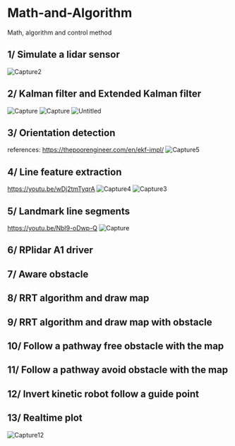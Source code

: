 # Math-and-Algorithm
Math, algorithm and control method
## 1/ Simulate a lidar sensor
![Capture2](https://user-images.githubusercontent.com/73679364/132263031-3436c383-d339-4baa-ba31-9a0d07108f56.PNG)
## 2/ Kalman filter and Extended Kalman filter
![Capture](https://user-images.githubusercontent.com/73679364/132263046-b24b14e3-b729-4b04-a746-febc36faab35.PNG)
![Capture](https://user-images.githubusercontent.com/73679364/132270250-6844543c-02e4-4005-ac60-6a5e536f5f87.PNG)
![Untitled](https://user-images.githubusercontent.com/73679364/132266456-bb92d6a6-5739-4a21-9cbd-beee8c99adeb.png)
## 3/ Orientation detection
references: https://thepoorengineer.com/en/ekf-impl/
![Capture5](https://user-images.githubusercontent.com/73679364/132263237-1a38a34d-5706-4bce-b689-b35a14b868fb.PNG)
## 4/ Line feature extraction
https://youtu.be/wDj2tmTyqrA
![Capture4](https://user-images.githubusercontent.com/73679364/132263069-9b49a352-6992-4446-95d7-e5e2d66e5475.PNG)
![Capture3](https://user-images.githubusercontent.com/73679364/132263094-e9dafa99-3916-4b0c-9552-95aac2d3c818.PNG)
## 5/ Landmark line segments
https://youtu.be/Nbl9-oDwp-Q
![Capture](https://user-images.githubusercontent.com/73679364/130902243-a99b9fda-5da5-4743-98d4-8880c256269b.PNG)
## 6/ RPlidar A1 driver
## 7/ Aware obstacle
## 8/ RRT algorithm and draw map
## 9/ RRT algorithm and draw map with obstacle
## 10/ Follow a pathway free obstacle with the map
## 11/ Follow a pathway avoid obstacle with the map
## 12/ Invert kinetic robot follow a guide point
## 13/ Realtime plot
![Capture12](https://user-images.githubusercontent.com/73679364/132606731-562951ae-e8d6-4dbb-a44e-6e8c4cf77a88.PNG)
